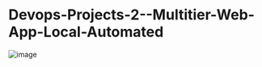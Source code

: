 # Devops-Projects-2--Multitier-Web-App-Local-Automated

![image](https://user-images.githubusercontent.com/96833570/211147667-016b59e3-b07e-4e33-b9bf-4c7a8f069ac1.png)
